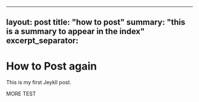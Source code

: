 ---
layout: post
title: "how to post"
summary: "this is a summary to appear in the index"
excerpt_separator: <!--more-->
----

# How to Post again

This is my first Jeykll post.
<!--more-->
 MORE TEST


